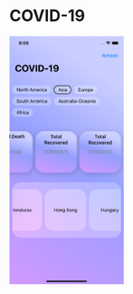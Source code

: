 # COVID-19
<img src="https://github.com/DenisBalandin-proxy/COVID-19/blob/main/Simulator%20Screenshot%20-%20iPhone%2011%20-%202023-06-19%20at%2021.09.26.png" width=40% height=40%>
